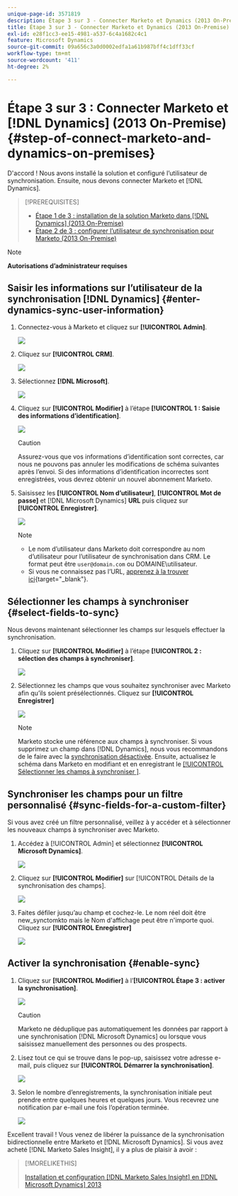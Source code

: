 ```yaml
---
unique-page-id: 3571819
description: Étape 3 sur 3 - Connecter Marketo et Dynamics (2013 On-Premise) - Documents Marketo - Documentation du produit
title: Étape 3 sur 3 - Connecter Marketo et Dynamics (2013 On-Premise)
exl-id: e28f1cc3-ee15-4981-a537-6c4a1682c4c1
feature: Microsoft Dynamics
source-git-commit: 09a656c3a0d0002edfa1a61b987bff4c1dff33cf
workflow-type: tm+mt
source-wordcount: '411'
ht-degree: 2%

---
```


# Étape 3 sur 3 : Connecter Marketo et [!DNL Dynamics] (2013 On-Premise) {#step-of-connect-marketo-and-dynamics-on-premises}

D&#39;accord ! Nous avons installé la solution et configuré l’utilisateur de synchronisation. Ensuite, nous devons connecter Marketo et [!DNL Dynamics].

>[!PREREQUISITES]
>
>* [Étape 1 de 3 : installation de la solution Marketo dans  [!DNL Dynamics] (2013 On-Premise)](/help/marketo/product-docs/crm-sync/microsoft-dynamics-sync/sync-setup/connecting-to-legacy-versions/step-1-of-3-install-2013.md)
>* [Étape 2 de 3 : configurer l’utilisateur de synchronisation pour Marketo (2013 On-Premise)](/help/marketo/product-docs/crm-sync/microsoft-dynamics-sync/sync-setup/connecting-to-legacy-versions/step-2-of-3-configure-2013.md)

>[!NOTE]
>
>**Autorisations d’administrateur requises**

## Saisir les informations sur l’utilisateur de la synchronisation [!DNL Dynamics] {#enter-dynamics-sync-user-information}

1. Connectez-vous à Marketo et cliquez sur **[!UICONTROL Admin]**.

   ![](assets/login-admin.png)

1. Cliquez sur **[!UICONTROL CRM]**.

   ![](assets/image2014-12-11-11-3a53-3a59.png)

1. Sélectionnez **[!DNL Microsoft]**.

   ![](assets/image2014-12-11-11-3a54-3a10.png)

1. Cliquez sur **[!UICONTROL Modifier]** à l’étape **[!UICONTROL 1 : Saisie des informations d’identification]**.

   ![](assets/image2014-12-11-11-3a54-3a19.png)

   >[!CAUTION]
   >
   >Assurez-vous que vos informations d’identification sont correctes, car nous ne pouvons pas annuler les modifications de schéma suivantes après l’envoi. Si des informations d’identification incorrectes sont enregistrées, vous devrez obtenir un nouvel abonnement Marketo.

1. Saisissez les **[!UICONTROL Nom d’utilisateur]**, **[!UICONTROL Mot de passe]** et [!DNL Microsoft Dynamics] **URL** puis cliquez sur **[!UICONTROL Enregistrer]**.

   ![](assets/image2015-3-26-11-3a47-3a59.png)

   >[!NOTE]
   >
   >* Le nom d’utilisateur dans Marketo doit correspondre au nom d’utilisateur pour l’utilisateur de synchronisation dans CRM. Le format peut être `user@domain.com` ou DOMAINE\utilisateur.
   >* Si vous ne connaissez pas l’URL, [apprenez à la trouver ici](/help/marketo/product-docs/crm-sync/microsoft-dynamics-sync/sync-setup/view-the-organization-service-url.md){target="_blank"}.

## Sélectionner les champs à synchroniser {#select-fields-to-sync}

Nous devons maintenant sélectionner les champs sur lesquels effectuer la synchronisation.

1. Cliquez sur **[!UICONTROL Modifier]** à l’étape **[!UICONTROL 2 : sélection des champs à synchroniser]**.

   ![](assets/image2015-3-16-9-3a51-3a28.png)

1. Sélectionnez les champs que vous souhaitez synchroniser avec Marketo afin qu’ils soient présélectionnés. Cliquez sur **[!UICONTROL Enregistrer]**

   ![](assets/image2016-8-25-15-3a10-3a17.png)

   >[!NOTE]
   >
   >Marketo stocke une référence aux champs à synchroniser. Si vous supprimez un champ dans [!DNL Dynamics], nous vous recommandons de le faire avec la [synchronisation désactivée](/help/marketo/product-docs/crm-sync/salesforce-sync/enable-disable-the-salesforce-sync.md). Ensuite, actualisez le schéma dans Marketo en modifiant et en enregistrant le [[!UICONTROL  Sélectionner les champs à synchroniser ]](/help/marketo/product-docs/crm-sync/microsoft-dynamics-sync/microsoft-dynamics-sync-details/microsoft-dynamics-sync-field-sync/editing-fields-to-sync-before-deleting-them-in-dynamics.md).

## Synchroniser les champs pour un filtre personnalisé {#sync-fields-for-a-custom-filter}

Si vous avez créé un filtre personnalisé, veillez à y accéder et à sélectionner les nouveaux champs à synchroniser avec Marketo.

1. Accédez à [!UICONTROL Admin] et sélectionnez **[!UICONTROL Microsoft Dynamics]**.

   ![](assets/image2015-10-9-9-3a50-3a9.png)

1. Cliquez sur **[!UICONTROL Modifier]** sur [!UICONTROL Détails de la synchronisation des champs].

   ![](assets/image2015-10-9-9-3a52-3a23.png)

1. Faites défiler jusqu’au champ et cochez-le. Le nom réel doit être new_synctomkto mais le Nom d&#39;affichage peut être n&#39;importe quoi. Cliquez sur **[!UICONTROL Enregistrer]**

   ![](assets/image2016-8-25-15-3a11-3a4.png)

## Activer la synchronisation {#enable-sync}

1. Cliquez sur **[!UICONTROL Modifier]** à l’**[!UICONTROL Étape 3 : activer la synchronisation]**.

   ![](assets/image2015-3-16-9-3a52-3a2.png)

   >[!CAUTION]
   >
   >Marketo ne déduplique pas automatiquement les données par rapport à une synchronisation [!DNL Microsoft Dynamics] ou lorsque vous saisissez manuellement des personnes ou des prospects.

1. Lisez tout ce qui se trouve dans le pop-up, saisissez votre adresse e-mail, puis cliquez sur **[!UICONTROL Démarrer la synchronisation]**.

   ![](assets/image2015-3-30-14-3a23-3a13.png)

1. Selon le nombre d’enregistrements, la synchronisation initiale peut prendre entre quelques heures et quelques jours. Vous recevrez une notification par e-mail une fois l’opération terminée.

   ![](assets/image2014-12-11-11-3a55-3a15.png)

Excellent travail ! Vous venez de libérer la puissance de la synchronisation bidirectionnelle entre Marketo et [!DNL Microsoft Dynamics]. Si vous avez acheté [!DNL Marketo Sales Insight], il y a plus de plaisir à avoir :

>[!MORELIKETHIS]
>
>[Installation et configuration [!DNL Marketo Sales Insight] en [!DNL Microsoft Dynamics] 2013](/help/marketo/product-docs/marketo-sales-insight/msi-for-microsoft-dynamics/installing/install-and-configure-marketo-sales-insight-in-microsoft-dynamics-2013.md)
